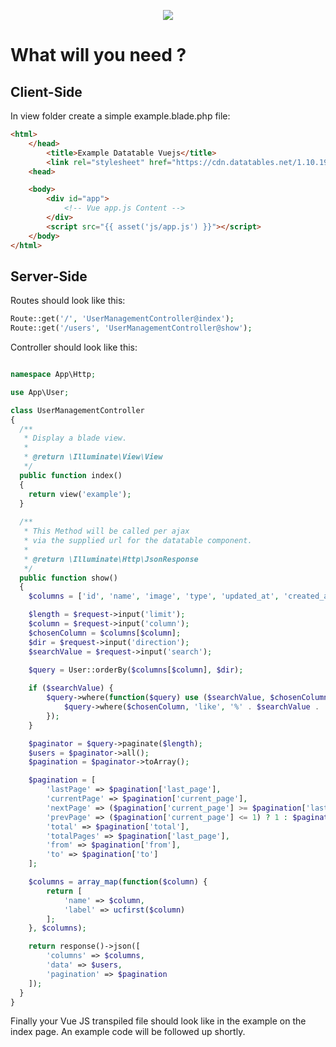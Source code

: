 <p align="center"><img src="https://laravel.com/assets/img/components/logo-laravel.svg"></p>

# What will you need ?

## Client-Side

In view folder create a simple example.blade.php file:
```html
<html>
    </head>
        <title>Example Datatable Vuejs</title>
        <link rel="stylesheet" href="https://cdn.datatables.net/1.10.19/css/dataTables.bootstrap4.min.css">
    <head>

    <body>
        <div id="app">
            <!-- Vue app.js Content -->
        </div>
        <script src="{{ asset('js/app.js') }}"></script>
    </body>
</html>
```

## Server-Side

Routes should look like this:
```php
Route::get('/', 'UserManagementController@index');
Route::get('/users', 'UserManagementController@show');
```

Controller should look like this:

```php

namespace App\Http;

use App\User;

class UserManagementController
{ 
  /**
   * Display a blade view.
   * 
   * @return \Illuminate\View\View
   */ 
  public function index() 
  {
    return view('example');
  }
   
  /**
   * This Method will be called per ajax 
   * via the supplied url for the datatable component.
   * 
   * @return \Illuminate\Http\JsonResponse
   */ 
  public function show() 
  {
    $columns = ['id', 'name', 'image', 'type', 'updated_at', 'created_at'];

    $length = $request->input('limit');
    $column = $request->input('column');
    $chosenColumn = $columns[$column];
    $dir = $request->input('direction');
    $searchValue = $request->input('search');

    $query = User::orderBy($columns[$column], $dir);
    
    if ($searchValue) {
        $query->where(function($query) use ($searchValue, $chosenColumn) {
            $query->where($chosenColumn, 'like', '%' . $searchValue . '%');
        });
    }

    $paginator = $query->paginate($length);
    $users = $paginator->all();
    $pagination = $paginator->toArray();

    $pagination = [
        'lastPage' => $pagination['last_page'],
        'currentPage' => $pagination['current_page'],
        'nextPage' => ($pagination['current_page'] >= $pagination['last_page']) ? $pagination['last_page'] : $pagination['current_page']+1,
        'prevPage' => ($pagination['current_page'] <= 1) ? 1 : $pagination['current_page']-1,
        'total' => $pagination['total'],
        'totalPages' => $pagination['last_page'],
        'from' => $pagination['from'],
        'to' => $pagination['to']
    ];

    $columns = array_map(function($column) { 
        return [ 
            'name' => $column,
            'label' => ucfirst($column) 
        ];
    }, $columns);

    return response()->json([
        'columns' => $columns,
        'data' => $users,
        'pagination' => $pagination
    ]);
  }
}
```

Finally your Vue JS transpiled file should look like in the example on the index page.
An example code will be followed up shortly.
